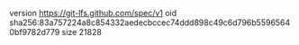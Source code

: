 version https://git-lfs.github.com/spec/v1
oid sha256:83a757224a8c854332aedecbccec74ddd898c49c6d796b55965640bf9782d779
size 21828
